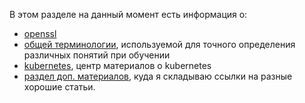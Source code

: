В этом разделе на данный момент есть информация о:
* [openssl](tls/openssl.md)
* [общей терминологии](unix_term.md), используемой для точного определения различных понятий при обучении
* [kubernetes](kubernetes.md), центр материалов о kubernetes
* [раздел доп. материалов](extra_materials.md), куда я складываю ссылки на разные хорошие статьи.
